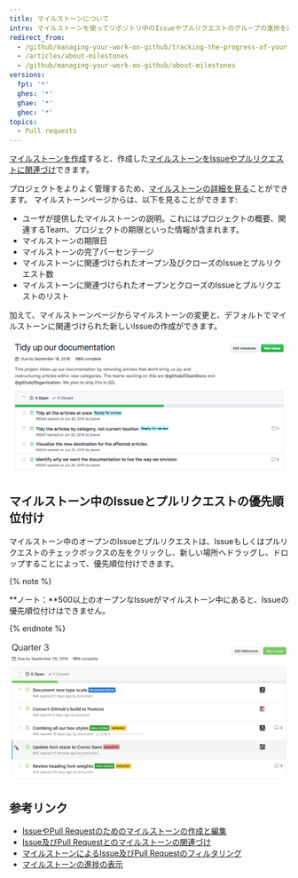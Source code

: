 ```yaml
---
title: マイルストーンについて
intro: マイルストーンを使ってリポジトリ中のIssueやプルリクエストのグループの進捗を追跡できます。
redirect_from:
  - /github/managing-your-work-on-github/tracking-the-progress-of-your-work-with-milestones/about-milestones
  - /articles/about-milestones
  - /github/managing-your-work-on-github/about-milestones
versions:
  fpt: '*'
  ghes: '*'
  ghae: '*'
  ghec: '*'
topics:
  - Pull requests
---
```


[マイルストーンを作成](/articles/creating-and-editing-milestones-for-issues-and-pull-requests)すると、作成した[マイルストーンをIssueやプルリクエストに関連づけ](/articles/associating-milestones-with-issues-and-pull-requests)できます。

プロジェクトをよりよく管理するため、[マイルストーンの詳細を見る](/articles/viewing-your-milestone-s-progress)ことができます。 マイルストーンページからは、以下を見ることができます:

- ユーザが提供したマイルストーンの説明。これにはプロジェクトの概要、関連するTeam、プロジェクトの期限といった情報が含まれます。
- マイルストーンの期限日
- マイルストーンの完了パーセンテージ
- マイルストーンに関連づけられたオープン及びクローズのIssueとプルリクエスト数
- マイルストーンに関連づけられたオープンとクローズのIssueとプルリクエストのリスト

加えて、マイルストーンページからマイルストーンの変更と、デフォルトでマイルストーンに関連づけられた新しいIssueの作成ができます。

![マイルストーンページ](/assets/images/help/issues/milestone-info-page.png)

## マイルストーン中のIssueとプルリクエストの優先順位付け

マイルストーン中のオープンのIssueとプルリクエストは、Issueもしくはプルリクエストのチェックボックスの左をクリックし、新しい場所へドラッグし、ドロップすることによって、優先順位付けできます。

{% note %}

**ノート：**500以上のオープンなIssueがマイルストーン中にあると、Issueの優先順位付けはできません。

{% endnote %}

![並べ替えられたマイルストーン](/assets/images/help/issues/milestone-reordered.gif)

## 参考リンク

- [IssueやPull Requestのためのマイルストーンの作成と編集](/articles/creating-and-editing-milestones-for-issues-and-pull-requests)
- [Issue及びPull Requestとのマイルストーンの関連づけ](/articles/associating-milestones-with-issues-and-pull-requests)
- [マイルストーンによるIssue及びPull Requestのフィルタリング](/articles/filtering-issues-and-pull-requests-by-milestone)
- [マイルストーンの進捗の表示](/articles/viewing-your-milestone-s-progress)
